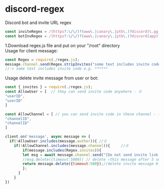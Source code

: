 # discord-regex
Discord bot and invite URL regex
```javascript
const inviteRegex = /(https?:\/\/)?(www\.|canary\.|ptb\.)?discord(\.gg|(app)?\.com\/invite|\.me)\/([^ ]+)\/?/gi;
const botInvRegex = /(https?:\/\/)?(www\.|canary\.|ptb\.)?discord(app)?\.com\/(api\/)?oauth2\/authorize\?([^ ]+)\/?/gi;
```
1.Download regex.js file and put on your "/root" directory<br>
Usage for client message:
```javascript
const Regex = require(./regex.js);
message.channel.send(Regex.stripInvites("some text includes invite code e.g. https://discord.gg/000000"));
//-> some text includes invite code e.g. ******
```
Usage delete invite message from user or bot:
```javascript
const { invites } = require(./regex.js);
const AllowUser = [  // they can send invite code anywhere - ①
"userID",
"userID"
]

const AllowChannel = [ // you can send invite code in these channel - ②
"channelID",
"channelID"
]

client.on('message', async message => {
  if(!AllowUser.includes(message.author)){ //①
    if(!AllowChannel.includes(message.channel)){     //②
        if(message.includes(Regex.invites)){ 
        let msg = await message.channel.send("[Do not send invite link this channel]");
        //msg.delete({timeout:5000}) // delete ↑this message after 5 sec
        return message.delete({timeout:500});//delete invite message 0.5 sec
        };
      }
    }
})
```
